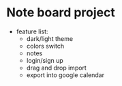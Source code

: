 # Note board project

- feature list:
    - dark/light theme
    - colors switch
    - notes
    - login/sign up
    - drag and drop import
    - export into google calendar